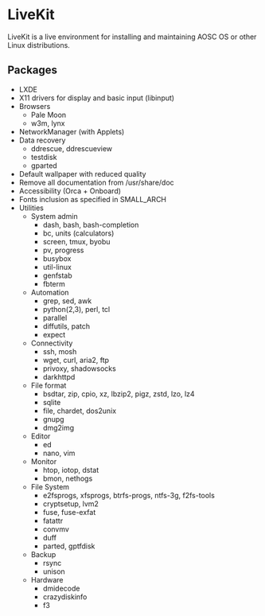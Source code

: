 <!-- TITLE: LiveKit -->
<!-- SUBTITLE: The design of Livekit -->

# LiveKit
LiveKit is a live environment for installing and maintaining AOSC OS or other Linux distributions.

## Packages
- LXDE
- X11 drivers for display and basic input (libinput)
- Browsers
	- Pale Moon
	- w3m, lynx
- NetworkManager (with Applets)
- Data recovery
	- ddrescue, ddrescueview
	- testdisk
	- gparted
- Default wallpaper with reduced quality
- Remove all documentation from /usr/share/doc
- Accessibility (Orca + Onboard)
- Fonts inclusion as specified in SMALL_ARCH
- Utilities
	- System admin
		- dash, bash, bash-completion
		- bc, units (calculators)
		- screen, tmux, byobu
		- pv, progress
		- busybox
		- util-linux
		- genfstab
		- fbterm
	- Automation
		- grep, sed, awk
		- python(2,3), perl, tcl
		- parallel
		- diffutils, patch
		- expect
	- Connectivity
		- ssh, mosh
		- wget, curl, aria2, ftp
		- privoxy, shadowsocks
		- darkhttpd
	- File format
		- bsdtar, zip, cpio, xz, lbzip2, pigz, zstd, lzo, lz4
		- sqlite
		- file, chardet, dos2unix
		- gnupg
		- dmg2img
	- Editor
		- ed
		- nano, vim
	- Monitor
		- htop, iotop, dstat
		- bmon, nethogs
	- File System
		- e2fsprogs, xfsprogs, btrfs-progs, ntfs-3g, f2fs-tools
		- cryptsetup, lvm2
		- fuse, fuse-exfat
		- fatattr
		- convmv
		- duff
		- parted, gptfdisk
	- Backup
		- rsync
		- unison
	- Hardware
		- dmidecode
		- crazydiskinfo
		- f3